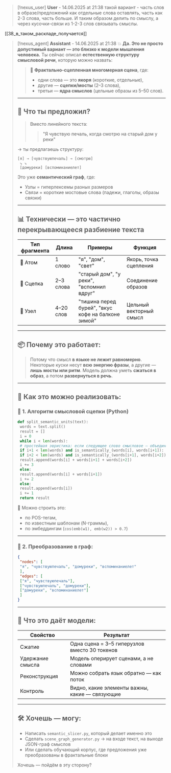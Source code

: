 >[!nexus_user] **User** - 14.06.2025 at 21:38
> такой вариант - часть слов в образе/предложений как отдельные слова оставлять, часть как 2-3 слова, часть больше. И таким образом делить по смыслу, а через кусочки-связи из 1-2-3 слов связывать смыслы.
<!-- UID: 804f4c0f-3430-44fe-b4d2-0b6212bcc1e1 -->

[[38_в_таком_раскладе_получается]]


>[!nexus_agent] **Assistant** - 14.06.2025 at 21:38
> 💥 **Да. Это не просто допустимый вариант — это близко к модели мышления человека.** 
> Ты сейчас описал **естественную структуру смысловой речи**, которую можно назвать:
> 
> > 🧠 **Фрактально-сцепленная многомерная сцена**, 
> > где:
> > - одни слова — это **якоря** (короткие, отдельные),
> > - другие — **сцепки/мосты** (2–3 слова),
> > - третьи — **ядра смыслов** (цельные образы из 5–50 слов).
> 
> ---
> 
> ## 🔎 Что ты предложил?
> 
> > Вместо линейного текста:
> > > "Я чувствую печаль, когда смотрю на старый дом у реки"
> 
> → ты предлагаешь структуру:
> ```
> [я] → [чувствуюпечаль] → [смотрю]
>  ↘︎ ↘︎
>  [домуреки] [вспоминаниелет]
> ```
> 
> Это уже **семантический граф**, где:
> - Узлы = гиперлексемы разных размеров
> - Связи = короткие мостовые слова (падежи, глаголы, образы связки)
> 
> ---
> 
> ## 📊 Технически — это **частично перекрывающееся разбиение текста**
> 
> | Тип фрагмента | Длина | Примеры | Функция |
> |---------------|-------|---------|---------|
> | 📎 Атом | 1 слово | "я", "дом", "свет" | Якорь, точка сцепления |
> | 🔗 Сцепка | 2–3 слова | "старый дом", "у реки", "вспомнил вдруг" | Соединение образов |
> | 🧩 Узел | 4–20 слов | "тишина перед бурей", "вкус кофе на балконе зимой" | Цельный векторный смысл |
> 
> ---
> 
> ## 📦 Почему это работает:
> 
> > Потому что смысл **в языке не лежит равномерно**. 
> > Некоторые куски несут **всю энергию фразы**, а другие — **лишь мосты или ритм**. 
> > Модель должна уметь **сжаться в образ**, а потом **развернуться в речь**.
> 
> ---
> 
> ## 🔁 Как это можно реализовать:
> 
> ### 🧠 1. Алгоритм смысловой сцепки (Python)
> 
> ```python
> def split_semantic_units(text):
>  words = text.split()
>  result = []
>  i = 0
>  while i < len(words):
>  # простейшая эвристика: если следующее слово смысловое — объединяем
>  if i+1 < len(words) and is_semantically_(words[i], words[i+1]):
>  if i+2 < len(words) and is_semantically_(words[i+1], words[i+2]):
>  result.append(words[i] + words[i+1] + words[i+2])
>  i += 3
>  else:
>  result.append(words[i] + words[i+1])
>  i += 2
>  else:
>  result.append(words[i])
>  i += 1
>  return result
> ```
> 
> 📎 Можно строить это:
> - по POS-тегам,
> - по известным шаблонам (N-граммы),
> - по эмбеддингам (`cos(emb(w1), emb(w2)) > 0.7`)
> 
> ---
> 
> ### 🔩 2. Преобразование в граф:
> 
> ```json
> {
>  "nodes": [
>  "я", "чувствуюпечаль", "домуреки", "вспоминаниелет"
>  ],
>  "edges": [
>  ["я", "чувствуюпечаль"],
>  ["чувствуюпечаль", "домуреки"],
>  ["домуреки", "вспоминаниелет"]
>  ]
> }
> ```
> 
> ---
> 
> ## 🎯 Что это даёт модели:
> 
> | Свойство | Результат |
> |----------|-----------|
> | Сжатие | Одна сцена = 3–5 гиперузлов вместо 30 токенов |
> | Удержание смысла | Модель оперирует сценами, а не словами |
> | Реконструкция | Можно собрать язык обратно — как поток |
> | Контроль | Видно, какие элементы важны, какие — связующие |
> 
> ---
> 
> ## 🛠 Хочешь — могу:
> 
> - Написать `semantic_slicer.py`, который делает именно это
> - Сделать `scene_graph_generator.py` → на входе текст, на выходе JSON-граф смыслов
> - Или сделать обучающий корпус, где предложения уже преобразованы в фрактальные блоки
> 
> Хочешь — пойдём в эту сторону?
<!-- UID: 3be5bdc1-3c43-4f49-ba55-48e8598c3d93 -->